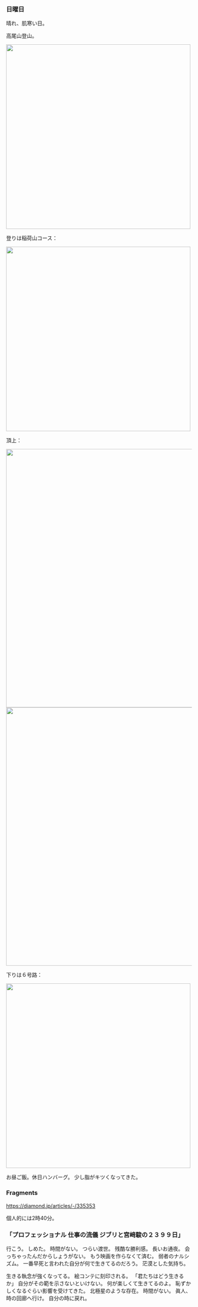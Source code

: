 ### 日曜日

晴れ、肌寒い日。

高尾山登山。

<img src="https://i.imgur.com/hvEaDVW.jpg" width="500">

登りは稲荷山コース：

<img src="https://i.imgur.com/65rmeE6.jpg" width="500">

頂上：

<img src="https://i.imgur.com/za1Ohq7.jpg" width="700">

<img src="https://i.imgur.com/x002MIX.jpg" width="700">

下りは６号路：

<img src="https://i.imgur.com/gVde9R4.jpg" width="500">

お昼ご飯。休日ハンバーグ。
少し脂がキツくなってきた。

### Fragments

https://diamond.jp/articles/-/335353

個人的には2時40分。

### 「プロフェッショナル 仕事の流儀 ジブリと宮﨑駿の２３９９日」

行こう。
しめた。
時間がない。
つらい渡世。
残酷な勝利感。
長いお通夜。
会っちゃったんだからしょうがない。
もう映画を作らなくて済む。
弱者のナルシズム。
一番早死と言われた自分が何で生きてるのだろう。
茫漠とした気持ち。

生きる執念が強くなってる。
絵コンテに刻印される。
「君たちはどう生きるか」
自分がその範を示さないといけない。
何が楽しくて生きてるのよ。
恥ずかしくなるぐらい影響を受けてきた。
北極星のような存在。
時間がない。
眞人、時の回廊へ行け。
自分の時に戻れ。